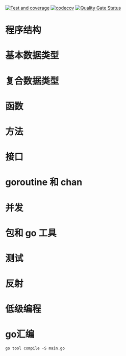 [![Test and coverage](https://github.com/suqingfa/go/actions/workflows/build.yml/badge.svg)](https://github.com/suqingfa/go/actions/workflows/build.yml)
[![codecov](https://codecov.io/gh/suqingfa/go/graph/badge.svg?token=4LWFXREZNB)](https://codecov.io/gh/suqingfa/go)
[![Quality Gate Status](https://sonarcloud.io/api/project_badges/measure?project=suqingfa_go&metric=alert_status)](https://sonarcloud.io/summary/new_code?id=suqingfa_go)

# 程序结构

# 基本数据类型

# 复合数据类型

# 函数

# 方法

# 接口

# goroutine 和 chan

# 并发

# 包和 go 工具

# 测试

# 反射

# 低级编程

# go汇编

````shell
go tool compile -S main.go
````